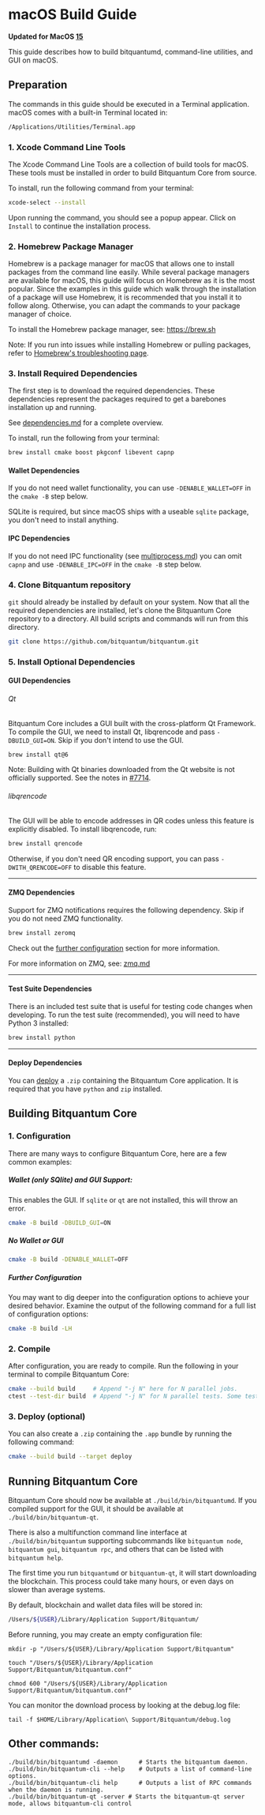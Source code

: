 # macOS Build Guide

**Updated for MacOS [15](https://www.apple.com/macos/macos-sequoia/)**

This guide describes how to build bitquantumd, command-line utilities, and GUI on macOS.

## Preparation

The commands in this guide should be executed in a Terminal application.
macOS comes with a built-in Terminal located in:

```bash
/Applications/Utilities/Terminal.app
```

### 1. Xcode Command Line Tools

The Xcode Command Line Tools are a collection of build tools for macOS.
These tools must be installed in order to build Bitquantum Core from source.

To install, run the following command from your terminal:

``` bash
xcode-select --install
```

Upon running the command, you should see a popup appear.
Click on `Install` to continue the installation process.

### 2. Homebrew Package Manager

Homebrew is a package manager for macOS that allows one to install packages from the command line easily.
While several package managers are available for macOS, this guide will focus on Homebrew as it is the most popular.
Since the examples in this guide which walk through the installation of a package will use Homebrew, it is recommended that you install it to follow along.
Otherwise, you can adapt the commands to your package manager of choice.

To install the Homebrew package manager, see: https://brew.sh

Note: If you run into issues while installing Homebrew or pulling packages, refer to [Homebrew's troubleshooting page](https://docs.brew.sh/Troubleshooting).

### 3. Install Required Dependencies

The first step is to download the required dependencies.
These dependencies represent the packages required to get a barebones installation up and running.

See [dependencies.md](dependencies.md) for a complete overview.

To install, run the following from your terminal:

``` bash
brew install cmake boost pkgconf libevent capnp
```

#### Wallet Dependencies

If you do not need wallet functionality, you can use `-DENABLE_WALLET=OFF` in
the `cmake -B` step below.

SQLite is required, but since macOS ships with a useable `sqlite` package, you don't need to
install anything.

#### IPC Dependencies

If you do not need IPC functionality (see [multiprocess.md](multiprocess.md))
you can omit `capnp` and use `-DENABLE_IPC=OFF` in the `cmake -B` step below.

### 4. Clone Bitquantum repository

`git` should already be installed by default on your system.
Now that all the required dependencies are installed, let's clone the Bitquantum Core repository to a directory.
All build scripts and commands will run from this directory.

``` bash
git clone https://github.com/bitquantum/bitquantum.git
```

### 5. Install Optional Dependencies

#### GUI Dependencies

###### Qt

Bitquantum Core includes a GUI built with the cross-platform Qt Framework. To compile the GUI, we need to install
Qt, libqrencode and pass `-DBUILD_GUI=ON`. Skip if you don't intend to use the GUI.

``` bash
brew install qt@6
```

Note: Building with Qt binaries downloaded from the Qt website is not officially supported.
See the notes in [#7714](https://github.com/bitquantum/bitquantum/issues/7714).

###### libqrencode

The GUI will be able to encode addresses in QR codes unless this feature is explicitly disabled. To install libqrencode, run:

``` bash
brew install qrencode
```

Otherwise, if you don't need QR encoding support, you can pass `-DWITH_QRENCODE=OFF` to disable this feature.

---

#### ZMQ Dependencies

Support for ZMQ notifications requires the following dependency.
Skip if you do not need ZMQ functionality.

``` bash
brew install zeromq
```

Check out the [further configuration](#further-configuration) section for more information.

For more information on ZMQ, see: [zmq.md](zmq.md)

---

#### Test Suite Dependencies

There is an included test suite that is useful for testing code changes when developing.
To run the test suite (recommended), you will need to have Python 3 installed:

``` bash
brew install python
```

---

#### Deploy Dependencies

You can [deploy](#3-deploy-optional) a `.zip` containing the Bitquantum Core application.
It is required that you have `python` and `zip` installed.

## Building Bitquantum Core

### 1. Configuration

There are many ways to configure Bitquantum Core, here are a few common examples:

##### Wallet (only SQlite) and GUI Support:

This enables the GUI.
If `sqlite` or `qt` are not installed, this will throw an error.

``` bash
cmake -B build -DBUILD_GUI=ON
```

##### No Wallet or GUI

``` bash
cmake -B build -DENABLE_WALLET=OFF
```

##### Further Configuration

You may want to dig deeper into the configuration options to achieve your desired behavior.
Examine the output of the following command for a full list of configuration options:

``` bash
cmake -B build -LH
```

### 2. Compile

After configuration, you are ready to compile.
Run the following in your terminal to compile Bitquantum Core:

``` bash
cmake --build build     # Append "-j N" here for N parallel jobs.
ctest --test-dir build  # Append "-j N" for N parallel tests. Some tests are disabled if Python 3 is not available.
```

### 3. Deploy (optional)

You can also create a  `.zip` containing the `.app` bundle by running the following command:

``` bash
cmake --build build --target deploy
```

## Running Bitquantum Core

Bitquantum Core should now be available at `./build/bin/bitquantumd`.
If you compiled support for the GUI, it should be available at `./build/bin/bitquantum-qt`.

There is also a multifunction command line interface at `./build/bin/bitquantum`
supporting subcommands like `bitquantum node`, `bitquantum gui`, `bitquantum rpc`, and
others that can be listed with `bitquantum help`.

The first time you run `bitquantumd` or `bitquantum-qt`, it will start downloading the blockchain.
This process could take many hours, or even days on slower than average systems.

By default, blockchain and wallet data files will be stored in:

``` bash
/Users/${USER}/Library/Application Support/Bitquantum/
```

Before running, you may create an empty configuration file:

```shell
mkdir -p "/Users/${USER}/Library/Application Support/Bitquantum"

touch "/Users/${USER}/Library/Application Support/Bitquantum/bitquantum.conf"

chmod 600 "/Users/${USER}/Library/Application Support/Bitquantum/bitquantum.conf"
```

You can monitor the download process by looking at the debug.log file:

```shell
tail -f $HOME/Library/Application\ Support/Bitquantum/debug.log
```

## Other commands:

```shell
./build/bin/bitquantumd -daemon      # Starts the bitquantum daemon.
./build/bin/bitquantum-cli --help    # Outputs a list of command-line options.
./build/bin/bitquantum-cli help      # Outputs a list of RPC commands when the daemon is running.
./build/bin/bitquantum-qt -server # Starts the bitquantum-qt server mode, allows bitquantum-cli control
```
